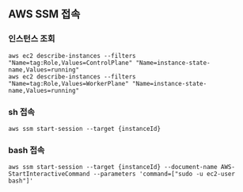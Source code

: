 ## AWS SSM 접속

### 인스턴스 조회

```shell
aws ec2 describe-instances --filters "Name=tag:Role,Values=ControlPlane" "Name=instance-state-name,Values=running"
aws ec2 describe-instances --filters "Name=tag:Role,Values=WorkerPlane" "Name=instance-state-name,Values=running"
```

### sh 접속

```shell
aws ssm start-session --target {instanceId}
```

### bash 접속

```text
aws ssm start-session --target {instanceId} --document-name AWS-StartInteractiveCommand --parameters 'command=["sudo -u ec2-user bash"]'
```
